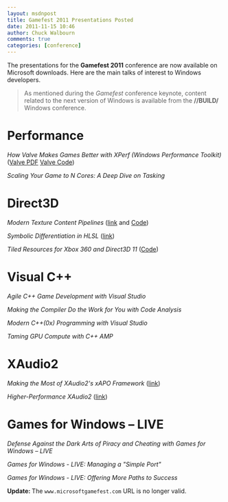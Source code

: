 ```yaml
---
layout: msdnpost
title: Gamefest 2011 Presentations Posted
date: 2011-11-15 10:46
author: Chuck Walbourn
comments: true
categories: [conference]
---
```

The presentations for the <strong>Gamefest 2011</strong> conference are now available on Microsoft downloads. Here are the main talks of interest to Windows developers.
<!--more-->

> As mentioned during the <em>Gamefest</em> conference keynote, content related to the next version of Windows is available from the **//BUILD/** Windows conference.

<h1>Performance</h1>

<em>How Valve Makes Games Better with XPerf (Windows Performance Toolkit)</em> (<a href="http://www.valvesoftware.com/publications/2011/ValveXperf-Dawson.pdf">Valve PDF</a> <a href="http://www.valvesoftware.com/publications/2011/MultiProvider.zip">Valve Code</a>)

<em>Scaling Your Game to N Cores: A Deep Dive on Tasking</em>

<h1>Direct3D</h1>

<em>Modern Texture Content Pipelines</em> (<a href="https://walbourn.github.io/download/Graphics-Modern-Texture-Content-Pipelines.zip">link</a> and <a href="https://walbourn.github.io/directxtex/">Code</a>)

<em>Symbolic Differentiation in HLSL</em> (<a href="https://walbourn.github.io/hlsl-compiler-support-for-symbolic-derivatives/">link</a>)

<em>Tiled Resources for Xbox 360 and Direct3D 11</em> (<a href="https://walbourn.github.io/tiledresources11/">Code</a>)

<h1>Visual C++</h1>

<em>Agile C++ Game Development with Visual Studio</em>

<em>Making the Compiler Do the Work for You with Code Analysis</em>

<em>Modern C++(0x) Programming with Visual Studio</em>

<em>Taming GPU Compute with C++ AMP</em>

<h1>XAudio2</h1>

<em>Making the Most of XAudio2's xAPO Framework</em> (<a href="https://walbourn.github.io/download/Audio_Making_the_Most_of_XAudio2_xAPO_Framework.zip">link</a>)

<em>Higher-Performance XAudio2</em> (<a href="https://walbourn.github.io/download/Audio_XAudio2_Advanced.zip">link</a>)

<h1>Games for Windows – LIVE</h1>

<em>Defense Against the Dark Arts of Piracy and Cheating with Games for Windows – LIVE</em>

<em>Games for Windows - LIVE: Managing a "Simple Port"</em>

<em>Games for Windows - LIVE: Offering More Paths to Success</em>

<strong>Update: </strong>The ``www.microsoftgamefest.com`` URL is no longer valid.
